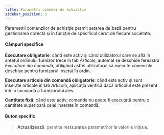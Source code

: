 ```yaml
---
title: Parametri comenzi de achiziţie
sidebar_position: 3
---
```


Parametrii comenzilor de achiziţie permit setarea de bază pentru gestionarea corectă şi în funcţie de specificul cerut de fiecare societate.



#### Câmpuri specifice

**Executare obligatorie**: când este activ şi când utilizatorul care se află în antetul ordinului furnizor trece în tab *Articole*, automat se deschide fereastra *Executare din comandă*, obligând astfel utilizatorul să execute comenzile deschise pentru furnizorul inserat în ordin.  

**Executare articole din comandă obligatorie**: când este activ şi sunt inserate articole în tab *Articole*, aplicaţia verifică dacă articolul este prezent într-o comandă a furnizorului ales. 

**Cantitate fixă**: când este activ, comanda nu poate fi executată pentru o cantitate superioară celei inserate în comandă. 

#### Buton specific

> **Actualizează**: permite restaurarea parametrilor la valorile inițiale. 